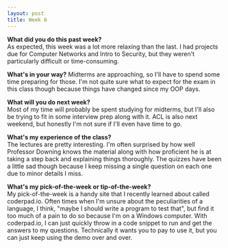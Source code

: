 ```yaml
---
layout: post
title: Week 6
---
```


**What did you do this past week?**  
As expected, this week was a lot more relaxing than the last. I had projects due for Computer Networks and Intro to Security, but they weren't particularly difficult or time-consuming. 

**What's in your way?**
Midterms are approaching, so I'll have to spend some time preparing for those. I'm not quite sure what to expect for the exam in this class though because things have changed since my OOP days. 

**What will you do next week?**  
Most of my time will probably be spent studying for midterms, but I'll also be trying to fit in some interview prep along with it. ACL is also next weekend, but honestly I'm not sure if I'll even have time to go.

**What's my experience of the class?**  
The lectures are pretty interesting. I'm often surprised by how well Professor Downing knows the material along with how proficient he is at taking a step back and explaining things thoroughly. The quizzes have been a little sad though because I keep missing a single question on each one due to minor details I miss. 

**What's my pick-of-the-week or tip-of-the-week?**  
My pick-of-the-week is a handy site that I recently learned about called coderpad.io. Often times when I'm unsure about the peculiarities of a language, I think, "maybe I should write a program to test that", but find it too much of a pain to do so because I'm on a Windows computer. With coderpad.io, I can just quickly throw in a code snippet to run and get the answers to my questions. Technically it wants you to pay to use it, but you can just keep using the demo over and over.
